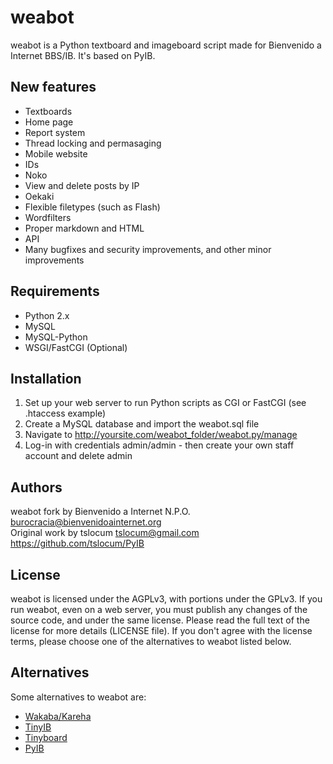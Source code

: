 weabot
======
weabot is a Python textboard and imageboard script made for Bienvenido a Internet BBS/IB. It's based on PyIB.

New features
------------
- Textboards
- Home page
- Report system
- Thread locking and permasaging
- Mobile website
- IDs
- Noko
- View and delete posts by IP
- Oekaki
- Flexible filetypes (such as Flash)
- Wordfilters
- Proper markdown and HTML
- API
- Many bugfixes and security improvements, and other minor improvements

Requirements
------------
* Python 2.x
* MySQL
* MySQL-Python
* WSGI/FastCGI (Optional)

Installation
------------
1. Set up your web server to run Python scripts as CGI or FastCGI (see .htaccess example)
2. Create a MySQL database and import the weabot.sql file
3. Navigate to http://yoursite.com/weabot_folder/weabot.py/manage
4. Log-in with credentials admin/admin - then create your own staff account and delete admin

Authors
-------
weabot fork by Bienvenido a Internet N.P.O. <burocracia@bienvenidoainternet.org>    
Original work by tslocum <tslocum@gmail.com> https://github.com/tslocum/PyIB

License
-------
weabot is licensed under the AGPLv3, with portions under the GPLv3.
If you run weabot, even on a web server, you must publish any changes of the source code, and under the same license.
Please read the full text of the license for more details (LICENSE file).
If you don't agree with the license terms, please choose one of the alternatives to weabot listed below.

Alternatives
------------
Some alternatives to weabot are:

* [Wakaba/Kareha](http://wakaba.c3.cx/s/web/wakaba_kareha)
* [TinyIB](https://github.com/tslocum/TinyIB)
* [Tinyboard](http://tinyboard.org/)
* [PyIB](https://github.com/tslocum/PyIB)